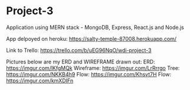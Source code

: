 # Project-3
Application using MERN stack - MongoDB, Express, React.js and Node.js

App delpoyed on heroku: https://salty-temple-87008.herokuapp.com/

Link to Trello: https://trello.com/b/uEG96NqO/wdi-project-3

Pictures below are my ERD and WIREFRAME drawn out: 
ERD: https://imgur.com/lKfgMQk
Wireframe: https://imgur.com/LrRrrgo
Tree: https://imgur.com/NKKB4h9
Flow: https://imgur.com/Khsvt7H
Flow: https://imgur.com/kmXDIFn
